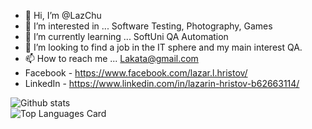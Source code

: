 - 👋 Hi, I’m @LazChu
- 👀 I’m interested in ... Software Testing, Photography, Games
- 🌱 I’m currently learning ... SoftUni QA Automation 
- 💞️ I’m looking to find a job in the IT sphere and my main interest QA.
- 📫 How to reach me ... Lakata@gmail.com 
- Facebook - https://www.facebook.com/lazar.l.hristov/
- LinkedIn - https://www.linkedin.com/in/lazarin-hristov-b62663114/

<!---
LazChu/LazChu is a ✨ special ✨ repository because its `README.md` (this file) appears on your GitHub profile.
You can click the Preview link to take a look at your changes.
--->



![Github stats](https://github-readme-stats.vercel.app/api?username=LazChu&theme=highcontrast&show_icons=true&count_private=true)  
![Top Languages Card](https://github-readme-stats.vercel.app/api/top-langs/?username=LazChu)
